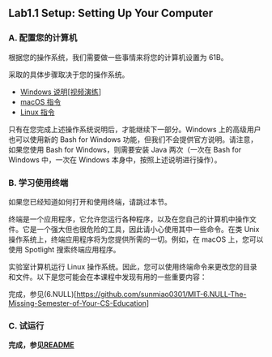 ## Lab1.1 Setup: Setting Up Your Computer

### A. 配置您的计算机

根据您的操作系统，我们需要做一些事情来将您的计算机设置为 61B。

采取的具体步骤取决于您的操作系统。

- [Windows 说明](https://sp19.datastructur.es/materials/lab/lab1setup/windows.html)[[视频演练](https://youtu.be/xEO4SOjmUOw)]
- [macOS 指令](https://sp19.datastructur.es/materials/lab/lab1setup/mac.html)
- [Linux 指令](https://sp19.datastructur.es/materials/lab/lab1setup/linux.html)

只有在您完成上述操作系统说明后，才能继续下一部分。Windows 上的高级用户也可以使用新的 Bash for Windows 功能，但我们不会提供官方说明。请注意，如果您使用 Bash for Windows，则需要安装 Java 两次（一次在 Bash for Windows 中，一次在 Windows 本身中，按照上述说明进行操作）。

### B. 学习使用终端

如果您已经知道如何打开和使用终端，请跳过本节。

终端是一个应用程序，它允许您运行各种程序，以及在您自己的计算机中操作文件。它是一个强大但也很危险的工具，因此请小心使用其中一些命令。在类 Unix 操作系统上，终端应用程序将为您提供所需的一切。例如，在 macOS 上，您可以使用 Spotlight 搜索终端应用程序。

实验室计算机运行 Linux 操作系统。因此，您可以使用终端命令来更改您的目录和文件。以下是您可能会在本课程中发现有用的一些重要内容：

完成，参见(6.NULL)[https://github.com/sunmiao0301/MIT-6.NULL-The-Missing-Semester-of-Your-CS-Education]

### C. 试运行

**完成，参见[README](https://github.com/sunmiao0301/Berkeley-CS61B-Data-Structures/blob/main/README.md)**